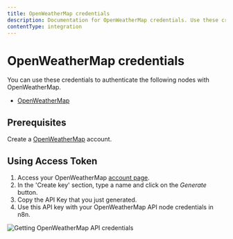 ```yaml
---
title: OpenWeatherMap credentials
description: Documentation for OpenWeatherMap credentials. Use these credentials to authenticate OpenWeatherMap in n8n, a workflow automation platform.
contentType: integration
---
```


# OpenWeatherMap credentials

You can use these credentials to authenticate the following nodes with OpenWeatherMap.

- [OpenWeatherMap](/integrations/builtin/app-nodes/n8n-nodes-base.openweathermap/)

## Prerequisites

Create a [OpenWeatherMap](https://openweathermap.org/) account. 

## Using Access Token

1. Access your OpenWeatherMap [account page](https://home.openweathermap.org/api_keys).
2. In the 'Create key' section, type a name and click on the *Generate* button.
3. Copy the API Key that you just generated.
4. Use this API key with your OpenWeatherMap API node credentials in n8n.

![Getting OpenWeatherMap API credentials](/_images/integrations/builtin/credentials/openweathermap/using-access-token.gif)

